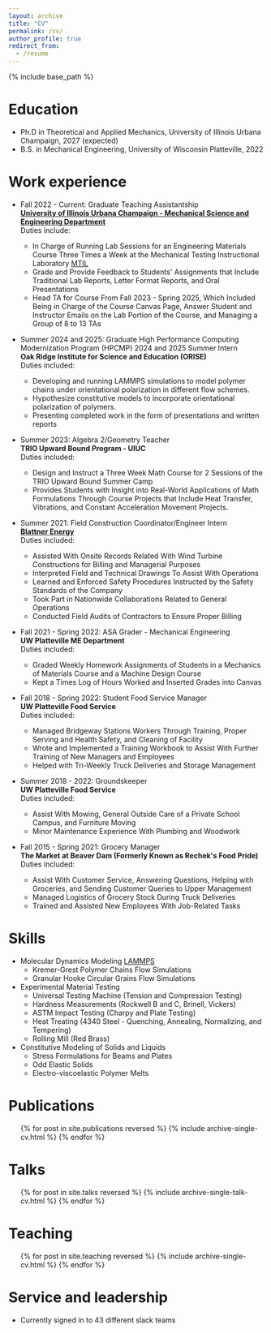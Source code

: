 ```yaml
---
layout: archive
title: "CV"
permalink: /cv/
author_profile: true
redirect_from:
  - /resume
---
```


{% include base_path %}

Education
======
* Ph.D in Theoretical and Applied Mechanics, University of Illinois Urbana Champaign, 2027 (expected)
* B.S. in Mechanical Engineering, University of Wisconsin Platteville, 2022

Work experience
======
* Fall 2022 - Current: Graduate Teaching Assistantship\
**[University of Illinois Urbana Champaign - Mechanical Science and Engineering Department](https://mechse.illinois.edu)**
\
Duties include:
  * In Charge of Running Lab Sessions for an Engineering Materials Course Three Times a Week at the Mechanical Testing Instructional Laboratory [MTIL](https://mtil.illinois.edu/)
  * Grade and Provide Feedback to Students' Assignments that Include Traditional Lab Reports, Letter Format Reports, and Oral Presentations
  * Head TA for Course From Fall 2023 - Spring 2025, Which Included Being in Charge of the Course Canvas Page, Answer Student and Instructor Emails on the Lab Portion of the Course, and Managing a Group of 8 to 13 TAs

* Summer 2024 and 2025: Graduate High Performance Computing Modernization Program (HPCMP) 2024 and 2025 Summer Intern\
  **Oak Ridge Institute for Science and Education (ORISE)**\
  Duties included: 
  * Developing and running LAMMPS simulations to model polymer chains under orientational polarization in different flow schemes.
  * Hypothesize constitutive models to incorporate orientational polarization of polymers.
  * Presenting completed work in the form of presentations and written reports

* Summer 2023: Algebra 2/Geometry Teacher\
  **TRIO Upward Bound Program - UIUC**\
  Duties included: 
  * Design and Instruct a Three Week Math Course for 2 Sessions of the TRIO Upward Bound Summer Camp
  * Provides Students with Insight into Real-World Applications of Math Formulations Through Course Projects that Include Heat Transfer, Vibrations, and Constant Acceleration Movement Projects.

* Summer 2021: Field Construction Coordinator/Engineer Intern\
  **[Blattner Energy](https://www.blattnerenergy.com/)**\
  Duties included: 
  * Assisted With Onsite Records Related With Wind Turbine Constructions for Billing and Managerial Purposes
  * Interpreted Field and Technical Drawings To Assist With Operations
  * Learned and Enforced Safety Procedures Instructed by the Safety Standards of the Company
  * Took Part in Nationwide Collaborations Related to General Operations
  * Conducted Field Audits of Contractors to Ensure Proper Billing

* Fall 2021 - Spring 2022: ASA Grader - Mechanical Engineering\
  **UW Platteville ME Department**\
  Duties included: 
  * Graded Weekly Homework Assignments of Students in a Mechanics of Materials Course and a Machine Design Course
  * Kept a Times Log of Hours Worked and Inserted Grades into Canvas
 
* Fall 2018 - Spring 2022: Student Food Service Manager\
  **UW Platteville Food Service**\
  Duties included: 
  * Managed Bridgeway Stations Workers Through Training, Proper Serving and Health Safety, and Cleaning of Facility
  * Wrote and Implemented a Training Workbook to Assist With Further Training of New Managers and Employees
  * Helped with Tri-Weekly Truck Deliveries and Storage Management

* Summer 2018 - 2022: Groundskeeper\
  **UW Platteville Food Service**\
  Duties included: 
  * Assist With Mowing, General Outside Care of a Private School Campus, and Furniture Moving
  * Minor Maintenance Experience With Plumbing and Woodwork

* Fall 2015 - Spring 2021: Grocery Manager\
  **The Market at Beaver Dam (Formerly Known as Rechek's Food Pride)**\
  Duties included: 
  * Assist With Customer Service, Answering Questions, Helping with Groceries, and Sending Customer Queries to Upper Management
  * Managed Logistics of Grocery Stock During Truck Deliveries
  * Trained and Assisted New Employees With Job-Related Tasks
    
Skills
======
* Molecular Dynamics Modeling [LAMMPS](https://www.lammps.org/#gsc.tab=0)
  * Kremer-Grest Polymer Chains Flow Simulations
  * Granular Hooke Circular Grains Flow Simulations  
* Experimental Material Testing
  * Universal Testing Machine (Tension and Compression Testing)
  * Hardness Measurements (Rockwell B and C, Brinell, Vickers)
  * ASTM Impact Testing (Charpy and Plate Testing)
  * Heat Treating (4340 Steel - Quenching, Annealing, Normalizing, and Tempering)
  * Rolling Mill (Red Brass)
* Constitutive Modeling of Solids and Liquids
  * Stress Formulations for Beams and Plates
  * Odd Elastic Solids
  * Electro-viscoelastic Polymer Melts  

Publications
======
  <ul>{% for post in site.publications reversed %}
    {% include archive-single-cv.html %}
  {% endfor %}</ul>
  
Talks
======
  <ul>{% for post in site.talks reversed %}
    {% include archive-single-talk-cv.html  %}
  {% endfor %}</ul>
  
Teaching
======
  <ul>{% for post in site.teaching reversed %}
    {% include archive-single-cv.html %}
  {% endfor %}</ul>
  
Service and leadership
======
* Currently signed in to 43 different slack teams
